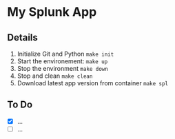 # My Splunk App

## Details

1) Initialize Git and Python `make init`
2) Start the environement: `make up`
3) Stop the environment `make down`
4) Stop and clean `make clean`
5) Download latest app version from container `make spl`

## To Do

- [x] ...
- [ ] …
